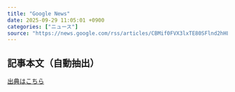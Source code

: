 ```yaml
---
title: "Google News"
date: 2025-09-29 11:05:01 +0900
categories: ["ニュース"]
source: "https://news.google.com/rss/articles/CBMif0FVX3lxTE80SFlnd2hHLTJYZ3AzOXQxaGZUcFZxdmJxdndoZVBaUkJpaVlzaXJPdnBEMXFzVmdERC1BemktWEpySFZoTVo5NHlXbXdqUlo2ZlZCMFdfWjBrRmtuTVVySE9GbU9yUk1XNVdNcUlPN2JSNS1QWWh1Z0g1QlZxeTg?oc=5"
---
```


## 記事本文（自動抽出）
<body class="y0K44d EA71Tc" id="readabilityBody"></body>

[出典はこちら](https://news.google.com/rss/articles/CBMif0FVX3lxTE80SFlnd2hHLTJYZ3AzOXQxaGZUcFZxdmJxdndoZVBaUkJpaVlzaXJPdnBEMXFzVmdERC1BemktWEpySFZoTVo5NHlXbXdqUlo2ZlZCMFdfWjBrRmtuTVVySE9GbU9yUk1XNVdNcUlPN2JSNS1QWWh1Z0g1QlZxeTg?oc=5)
